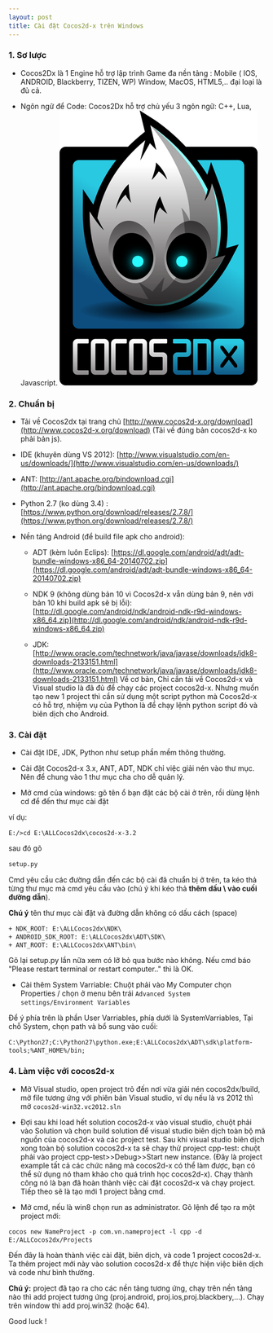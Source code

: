 ```yaml
---
layout: post
title: Cài đặt Cocos2d-x trên Windows
---
```

### 1. Sơ lược

- Cocos2Dx là 1 Engine hỗ trợ lập trình Game đa nền tảng : Mobile ( IOS, ANDROID, Blackberry, TIZEN, WP) Window, MacOS, HTML5,.. đại loại là đủ cả.

- Ngôn ngữ để Code: Cocos2Dx hỗ trợ chủ yếu 3 ngôn ngữ: C++, Lua, Javascript.
![](/images/cocos2dx.png)
### 2. Chuẩn bị
- Tải về Cocos2dx tại trang chủ [http://www.cocos2d-x.org/download](http://www.cocos2d-x.org/download) (Tải về đúng bản cocos2d-x ko phải bản js).

- IDE (khuyên dùng VS 2012): [http://www.visualstudio.com/en-us/downloads/](http://www.visualstudio.com/en-us/downloads/)

- ANT: [http://ant.apache.org/bindownload.cgi](http://ant.apache.org/bindownload.cgi)

- Python 2.7 (ko dùng 3.4) : [https://www.python.org/download/releases/2.7.8/](https://www.python.org/download/releases/2.7.8/)

- Nền tảng Android (để build file apk cho android):
	+ ADT (kèm luôn Eclips): [https://dl.google.com/android/adt/adt-bundle-windows-x86_64-20140702.zip](https://dl.google.com/android/adt/adt-bundle-windows-x86_64-20140702.zip)

	+ NDK 9 (không dùng bản 10 vì Cocos2d-x vẫn dùng bản 9, nên với bản 10 khi build apk sẽ bị lỗi):
	[http://dl.google.com/android/ndk/android-ndk-r9d-windows-x86_64.zip](http://dl.google.com/android/ndk/android-ndk-r9d-windows-x86_64.zip)

	+ JDK: [http://www.oracle.com/technetwork/java/javase/downloads/jdk8-downloads-2133151.html](http://www.oracle.com/technetwork/java/javase/downloads/jdk8-downloads-2133151.html)
	Về cơ bản, Chỉ cần tải về Cocos2d-x và Visual studio là đã đủ để chạy các project cocos2d-x. Nhưng muốn tạo new 1 project thì cần sử dụng một script python mà Cocos2d-x có hỗ trợ, nhiệm vụ của Python là để chạy lệnh python script đó và biên dịch cho Android.

### 3. Cài đặt

- Cài đặt IDE, JDK, Python như setup phần mềm thông thường.

- Cài đặt Cocos2d-x 3.x, ANT, ADT, NDK chỉ việc giải nén vào thư mục. Nên để chung vào 1 thư mục cha cho dễ quản lý.

- Mở cmd của windows: gõ tên ổ bạn đặt các bộ cài ở trên, rồi dùng lệnh cd để đến thư mục cài đặt

ví dụ: 

```text
E:/>cd E:\ALLCocos2dx\cocos2d-x-3.2 
```
sau đó gõ 

```bash
setup.py
```

Cmd yêu cầu các đường dẫn đến các bộ cài đã chuẩn bị ở trên, ta kéo thả từng thư mục mà cmd yêu cầu vào (chú ý khi kéo thả **thêm dấu \ vào cuối đường dẫn**).

**Chú ý** tên thư mục cài đặt và đường dẫn không có dấu cách (space)

```text
+ NDK_ROOT: E:\ALLCocos2dx\NDK\ 
+ ANDROID_SDK_ROOT: E:\ALLCocos2dx\ADT\SDK\ 
+ ANT_ROOT: E:\ALLCocos2dx\ANT\bin\
```

Gõ lại setup.py lần nữa xem có lỡ bỏ qua bước nào không. Nếu cmd báo "Please restart terminal or restart computer.." thì là OK.

- Cài thêm System Varriable:
Chuột phải vào My Computer chọn Properties / chọn ở menu bên trái `Advanced System settings/Environment Variables`

Để ý phía trên là phần User Varriables, phía dưới là SystemVarriables,
Tại chỗ System, chọn path và bổ sung vào cuối:

```text
C:\Python27;C:\Python27\python.exe;E:\ALLCocos2dx\ADT\sdk\platform-tools;%ANT_HOME%/bin;
```

### 4. Làm việc với cocos2d-x

- Mở Visual studio, open project trỏ đến nơi vừa giải nén cocos2dx/build, mở file tương ứng với phiên bản Visual studio, ví dụ nếu là vs 2012 thì mở `cocos2d-win32.vc2012.sln`

- Đợi sau khi load hết solution cocos2d-x vào visual studio, chuột phải vào Solution và chọn build solution để visual studio biên dịch toàn bộ mã nguồn của cocos2d-x và các project test. Sau khi visual studio biên dịch xong toàn bộ solution cocos2d-x ta sẽ chạy thử project cpp-test: chuột phải vào project cpp-test>>Debug>>Start new instance. (Đây là project example tất cả các chức năng mà cocos2d-x có thể làm được, bạn có thể sử dụng nó tham khảo cho quá trình học cocos2d-x).
Chạy thành công nó là bạn đã hoàn thành việc cài đặt cocos2d-x và chạy project. Tiếp theo sẽ là tạo mới 1 project bằng cmd.

- Mở cmd, nếu là win8 chọn run as administrator. Gõ lệnh để tạo ra một project mới:

```text
cocos new NameProject -p com.vn.nameproject -l cpp -d E:/ALLCocos2dx/Projects
```

Đến đây là hoàn thành việc cài đặt, biên dịch, và code 1 project cocos2d-x. Ta thêm project mới này vào solution cocos2d-x để thực hiện việc biên dịch và code như bình thường.

**Chú ý:** project đã tạo ra cho các nền tảng tương ứng, chạy trên nền tảng nào thì add project tương ứng (proj.android, proj.ios,proj.blackbery,...). Chạy trên window thì add proj.win32 (hoặc 64).

Good luck !